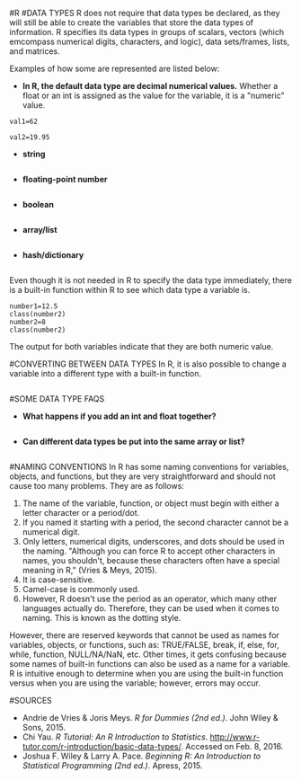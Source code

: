 #R
#DATA TYPES
R does not require that data types be declared, as they will still be able to create the variables that store the data types of information. R specifies its data types in groups of scalars, vectors (which emcompass numerical digits, characters, and logic), data sets/frames, lists, and matrices.

Examples of how some are represented are listed below:

* <b>In R, the default data type are decimal numerical values.</b> Whether a float or an int is assigned as the value for the variable, it is a "numeric" value.

```#int
val1=62
```
```#floating-point
val2=19.95
```

* <b>string</b>
```
```

* <b>floating-point number</b>
```
```

* <b>boolean</b>
```
```

* <b>array/list</b>
```
```

* <b>hash/dictionary</b>
```
```

Even though it is not needed in R to specify the data type immediately, there is a built-in function within R to see which data type a variable is.
```
number1=12.5
class(number2)
number2=8
class(number2)
```
The output for both variables indicate that they are both numeric value.

#CONVERTING BETWEEN DATA TYPES
In R, it is also possible to change a variable into a different type with a built-in function.
```
```

#SOME DATA TYPE FAQS
* <b>What happens if you add an int and float together?</b> 
```
```

* <b>Can different data types be put into the same array or list?</b>
```
```


#NAMING CONVENTIONS
In R has some naming conventions for variables, objects, and functions, but they are very straightforward and should not cause too many problems. They are as follows:
1. The name of the variable, function, or object must begin with either a letter character or a period/dot.
2. If you named it starting with a period, the second character cannot be a numerical digit.
3. Only letters, numerical digits, underscores, and dots should be used in the naming. "Although you can force R to accept other characters in names, you shouldn't, because these characters often have a special meaning in R," (Vries & Meys, 2015). 
4. It is case-sensitive.
5. Camel-case is commonly used.
6. However, R doesn't use the period as an operator, which many other languages actually do. Therefore, they can be used when it comes to naming. This is known as the dotting style.
 
However, there are reserved keywords that cannot be used as names for variables, objects, or functions, such as: TRUE/FALSE, break, if, else, for, while, function, NULL/NA/NaN, etc. Other times, it gets confusing because some names of built-in functions can also be used as a name for a variable. R is intuitive enough to determine when you are using the built-in function versus when you are using the variable; however, errors may occur.

#SOURCES
* Andrie de Vries & Joris Meys. <i>R for Dummies (2nd ed.)</i>. John Wiley & Sons, 2015.
* Chi Yau. <i>R Tutorial: An R Introduction to Statistics</i>. http://www.r-tutor.com/r-introduction/basic-data-types/. Accessed on Feb. 8, 2016.
* Joshua F. Wiley & Larry A. Pace. <i>Beginning R: An Introduction to Statistical Programming (2nd ed.)</i>. Apress, 2015.
